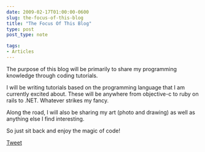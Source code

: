 ```yaml
---
date: 2009-02-17T01:00:00-0600
slug: the-focus-of-this-blog
title: "The Focus Of This Blog"
type: post
post_type: note

tags:
- Articles
---
```

The purpose of this blog will be primarily to share my programming knowledge through coding tutorials.


I will be writing tutorials based on the programming language that I am currently excited about. These will be anywhere from objective-c to ruby on rails to .NET. Whatever strikes my fancy.


Along the road, I will also be sharing my art (photo and drawing) as well as anything else I find interesting.


So just sit back and enjoy the magic of code!



[Tweet](http://twitter.com/share)


